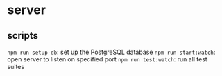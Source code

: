 # server

## scripts

`npm run setup-db`: set up the PostgreSQL database
`npm run start:watch`: open server to listen on specified port
`npm run test:watch`: run all test suites
